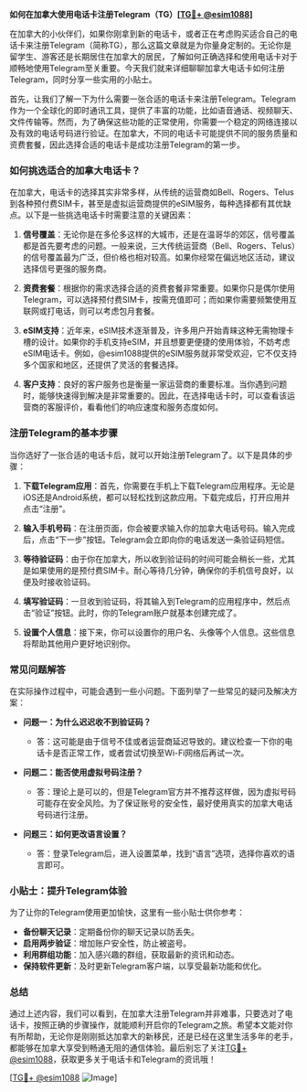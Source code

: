**如何在加拿大使用电话卡注册Telegram（TG）[[TG💪+ @esim1088](https://t.me/s/esim1088)]**

在加拿大的小伙伴们，如果你刚拿到新的电话卡，或者正在考虑购买适合自己的电话卡来注册Telegram（简称TG），那么这篇文章就是为你量身定制的。无论你是留学生、游客还是长期居住在加拿大的居民，了解如何正确选择和使用电话卡对于顺畅地使用Telegram至关重要。今天我们就来详细聊聊加拿大电话卡如何注册Telegram，同时分享一些实用的小贴士。

首先，让我们了解一下为什么需要一张合适的电话卡来注册Telegram。Telegram作为一个全球化的即时通讯工具，提供了丰富的功能，比如语音通话、视频聊天、文件传输等。然而，为了确保这些功能的正常使用，你需要一个稳定的网络连接以及有效的电话号码进行验证。在加拿大，不同的电话卡可能提供不同的服务质量和资费套餐，因此选择合适的电话卡是成功注册Telegram的第一步。

### 如何挑选适合的加拿大电话卡？

在加拿大，电话卡的选择其实非常多样，从传统的运营商如Bell、Rogers、Telus到各种预付费SIM卡，甚至是虚拟运营商提供的eSIM服务，每种选择都有其优缺点。以下是一些挑选电话卡时需要注意的关键因素：

1. **信号覆盖**：无论你是在多伦多这样的大城市，还是在温哥华的郊区，信号覆盖都是首先要考虑的问题。一般来说，三大传统运营商（Bell、Rogers、Telus）的信号覆盖最为广泛，但价格也相对较高。如果你经常在偏远地区活动，建议选择信号更强的服务商。

2. **资费套餐**：根据你的需求选择合适的资费套餐非常重要。如果你只是偶尔使用Telegram，可以选择预付费SIM卡，按需充值即可；而如果你需要频繁使用互联网或打电话，则可以考虑包月套餐。

3. **eSIM支持**：近年来，eSIM技术逐渐普及，许多用户开始青睐这种无需物理卡槽的设计。如果你的手机支持eSIM，并且想要更便捷的使用体验，不妨考虑eSIM电话卡。例如，@esim1088提供的eSIM服务就非常受欢迎，它不仅支持多个国家和地区，还提供了灵活的套餐选择。

4. **客户支持**：良好的客户服务也是衡量一家运营商的重要标准。当你遇到问题时，能够快速得到解决是非常重要的。因此，在选择电话卡时，可以查看该运营商的客服评价，看看他们的响应速度和服务态度如何。

### 注册Telegram的基本步骤

当你选好了一张合适的电话卡后，就可以开始注册Telegram了。以下是具体的步骤：

1. **下载Telegram应用**：首先，你需要在手机上下载Telegram应用程序。无论是iOS还是Android系统，都可以轻松找到这款应用。下载完成后，打开应用并点击“注册”。

2. **输入手机号码**：在注册页面，你会被要求输入你的加拿大电话号码。输入完成后，点击“下一步”按钮。Telegram会立即向你的电话发送一条验证码短信。

3. **等待验证码**：由于你在加拿大，所以收到验证码的时间可能会稍长一些，尤其是如果使用的是预付费SIM卡。耐心等待几分钟，确保你的手机信号良好，以便及时接收验证码。

4. **填写验证码**：一旦收到验证码，将其输入到Telegram的应用程序中，然后点击“验证”按钮。此时，你的Telegram账户就基本创建完成了。

5. **设置个人信息**：接下来，你可以设置你的用户名、头像等个人信息。这些信息将帮助其他用户更好地识别你。

### 常见问题解答

在实际操作过程中，可能会遇到一些小问题。下面列举了一些常见的疑问及解决方案：

- **问题一：为什么迟迟收不到验证码？**
  - 答：这可能是由于信号不佳或者运营商延迟导致的。建议检查一下你的电话卡是否正常工作，或者尝试切换至Wi-Fi网络后再试一次。

- **问题二：能否使用虚拟号码注册？**
  - 答：理论上是可以的，但是Telegram官方并不推荐这样做，因为虚拟号码可能存在安全风险。为了保证账号的安全性，最好使用真实的加拿大电话号码进行注册。

- **问题三：如何更改语言设置？**
  - 答：登录Telegram后，进入设置菜单，找到“语言”选项，选择你喜欢的语言即可。

### 小贴士：提升Telegram体验

为了让你的Telegram使用更加愉快，这里有一些小贴士供你参考：

- **备份聊天记录**：定期备份你的聊天记录以防丢失。
- **启用两步验证**：增加账户安全性，防止被盗号。
- **利用群组功能**：加入感兴趣的群组，获取最新的资讯和动态。
- **保持软件更新**：及时更新Telegram客户端，以享受最新功能和优化。

### 总结

通过上述内容，我们可以看到，在加拿大注册Telegram并非难事，只要选对了电话卡，按照正确的步骤操作，就能顺利开启你的Telegram之旅。希望本文能对你有所帮助，无论你是刚刚抵达加拿大的新移民，还是已经在这里生活多年的老手，都能够在加拿大享受到畅通无阻的通信体验。最后别忘了关注[TG💪+ @esim1088](https://t.me/s/esim1088)，获取更多关于电话卡和Telegram的资讯哦！

[[TG💪+ @esim1088](https://t.me/s/esim1088) ![Image](https://i.postimg.cc/4NQfJmqS/Snipaste-2025-05-13-00-14-12.png)]